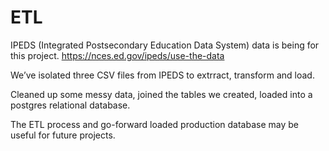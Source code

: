 # ETL

IPEDS (Integrated Postsecondary Education Data System) data is being for this project.
https://nces.ed.gov/ipeds/use-the-data

We’ve isolated three CSV files from IPEDS to extrract, transform and load.

Cleaned up some messy data, joined the tables we created, loaded into a postgres relational database.

The ETL process and go-forward loaded production database may be useful for future projects.
